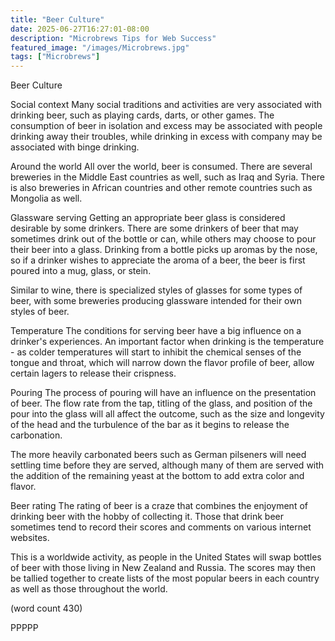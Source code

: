 ```yaml
---
title: "Beer Culture"
date: 2025-06-27T16:27:01-08:00
description: "Microbrews Tips for Web Success"
featured_image: "/images/Microbrews.jpg"
tags: ["Microbrews"]
---
```


Beer Culture

Social context
Many social traditions and activities are very
associated with drinking beer, such as playing cards,
darts, or other games.  The consumption of beer in
isolation and excess may be associated with people
drinking away their troubles, while drinking in 
excess with company may be associated with binge
drinking.

Around the world
All over the world, beer is consumed.  There are
several breweries in the Middle East countries as
well, such as Iraq and Syria.  There is also 
breweries in African countries and other remote
countries such as Mongolia as well.

Glassware serving
Getting an appropriate beer glass is considered
desirable by some drinkers.  There are some drinkers
of beer that may sometimes drink out of the bottle
or can, while others may choose to pour their 
beer into a glass.  Drinking from a bottle picks 
up aromas by the nose, so if a drinker wishes to
appreciate the aroma of a beer, the beer is first
poured into a mug, glass, or stein.

Similar to  wine, there is specialized styles of 
glasses for some types of beer, with some breweries
producing glassware intended for their own styles
of beer.  

Temperature
The conditions for serving beer have a big influence
on a drinker's experiences.  An important factor
when drinking is the temperature - as colder 
temperatures will start to inhibit the chemical 
senses of the tongue and throat, which will narrow
down the flavor profile of beer, allow certain 
lagers to release their crispness.

Pouring
The process of pouring will have an influence on
the presentation of beer.  The flow rate from the
tap, titling of the glass, and position of the 
pour into the glass will all affect the outcome,
such as the size and longevity of the head and the
turbulence of the bar as it begins to release the
carbonation.

The more heavily carbonated beers such as German
pilseners will need settling time before they are
served, although many of them are served with the
addition of the remaining yeast at the bottom to
add extra color and flavor.

Beer rating
The rating of beer is a craze that combines the
enjoyment of drinking beer with the hobby of 
collecting it.  Those that drink beer sometimes 
tend to record their scores and comments on various
internet websites.  

This is a worldwide activity, as people in the 
United States will swap bottles of beer with those
living in New Zealand and Russia.  The scores may
then be tallied together to create lists of the
most popular beers in each country as well as 
those throughout the world.

(word count 430)

PPPPP
